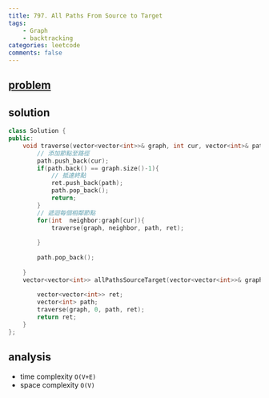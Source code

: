 ```yaml
---
title: 797. All Paths From Source to Target
tags:  
    - Graph
    - backtracking
categories: leetcode
comments: false
---
```




## [problem](https://leetcode.com/problems/all-paths-from-source-to-target/)

## solution
```c++
class Solution {
public:
    void traverse(vector<vector<int>>& graph, int cur, vector<int>& path, vector<vector<int>>& ret){
        // 添加節點至路徑
        path.push_back(cur);
        if(path.back() == graph.size()-1){
            // 抵達終點
            ret.push_back(path);
            path.pop_back();
            return;
        }
        // 遞迴每個相鄰節點
        for(int  neighbor:graph[cur]){
            traverse(graph, neighbor, path, ret);
            
        }
        
        path.pop_back();
        
    }
    vector<vector<int>> allPathsSourceTarget(vector<vector<int>>& graph) {
        
        vector<vector<int>> ret;
        vector<int> path;
        traverse(graph, 0, path, ret);
        return ret;
    }
};

```
## analysis
- time complexity `O(V+E)`
- space complexity `O(V)`